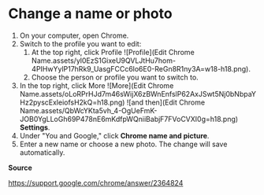 # Change a name or photo

1. On your computer, open Chrome.
2. Switch to the profile you want to edit:
    1. At the top right, click Profile ![Profile](Edit Chrome Name.assets/yl0EzS1GixeU9QVLJtHu7hom-4PIHwYylP17hRk9_UasgFCCc6lo6E0-ReGn8R1ny3A=w18-h18.png).
    2. Choose the person or profile you want to switch to.
3. In the top right, click More ![More](Edit Chrome Name.assets/oLoRPrHJd7m46sWijX6zBWnEnfslP62AxJSwt5Nj0bNbpaYHz2pyscExleiofsH2kQ=h18.png) ![and then](Edit Chrome Name.assets/QbWcYKta5vh_4-OgUeFmK-JOB0YgLLoGh69P478nE6mKdfpWQniiBabjF7FVoCVXI0g=h18.png) **Settings**.
4. Under "You and Google," click **Chrome name and picture**.
5. Enter a new name or choose a new photo. The change will save automatically.

**Source**

https://support.google.com/chrome/answer/2364824

